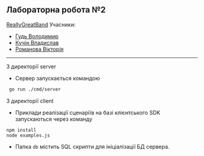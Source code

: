 Лабораторна робота №2
---
[ReallyGreatBand](https://github.com/ReallyGreatBand)
Учасники:

* [Гудь Володимир](https://github.com/Hud-Volodymyr)
* [Кучін Владислав](https://github.com/PaIIadium)
* [Романова Вікторія](https://github.com/V1ckeyR)
---
З директорії server
* Сервер запускається командою
``` bash 
 go run ./cmd/server
```
З директорії client
* Приклади реалізації сценаріїв на базі клієнтського SDK запускаються через команду

```
npm install
node examples.js
```
* Папка `db` містить SQL скрипти для ініціалізації БД сервера.
